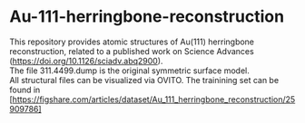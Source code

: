# Au-111-herringbone-reconstruction
This repository provides atomic structures of Au(111) herringbone reconstruction, related to a published work on Science Advances (https://doi.org/10.1126/sciadv.abq2900).  
The file 311.4499.dump is the original symmetric surface model.  
All structural files can be visualized via OVITO.
The trainining set can be found in [https://figshare.com/articles/dataset/Au_111_herringbone_reconstruction/25909786]
